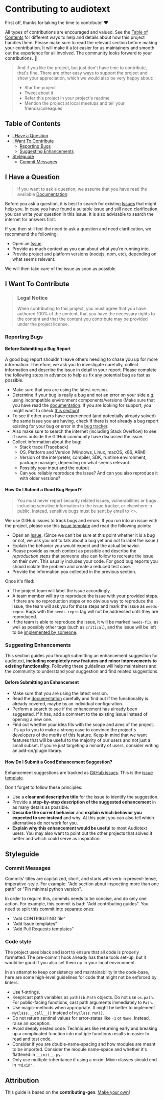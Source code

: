 <!-- omit in toc -->
# Contributing to audiotext

First off, thanks for taking the time to contribute! ❤️

All types of contributions are encouraged and valued. See the [Table of Contents](#table-of-contents) for different ways to help and details about how this project handles them. Please make sure to read the relevant section before making your contribution. It will make it a lot easier for us maintainers and smooth out the experience for all involved. The community looks forward to your contributions. 🎉

> And if you like the project, but just don't have time to contribute, that's fine. There are other easy ways to support the project and show your appreciation, which we would also be very happy about:
> - Star the project
> - Tweet about it
> - Refer this project in your project's readme
> - Mention the project at local meetups and tell your friends/colleagues

<!-- omit in toc -->
## Table of Contents

- [I Have a Question](#i-have-a-question)
- [I Want To Contribute](#i-want-to-contribute)
  - [Reporting Bugs](#reporting-bugs)
  - [Suggesting Enhancements](#suggesting-enhancements)
- [Styleguide](#styleguide)
  - [Commit Messages](#commit-messages)



## I Have a Question

> If you want to ask a question, we assume that you have read the available [Documentation](https://github.com/HenestrosaConH/audiotext/blob/main/README.md).

Before you ask a question, it is best to search for existing [Issues](https://github.com/HenestrosaConH/audiotext/issues) that might help you. In case you have found a suitable issue and still need clarification, you can write your question in this issue. It is also advisable to search the internet for answers first.

If you then still feel the need to ask a question and need clarification, we recommend the following:

- Open an [Issue](https://github.com/HenestrosaConH/audiotext/issues/new).
- Provide as much context as you can about what you're running into.
- Provide project and platform versions (nodejs, npm, etc), depending on what seems relevant.

We will then take care of the issue as soon as possible.

<!--
You might want to create a separate issue tag for questions and include it in this description. People should then tag their issues accordingly.

Depending on how large the project is, you may want to outsource the questioning, e.g. to Stack Overflow or Gitter. You may add additional contact and information possibilities:
- IRC
- Slack
- Gitter
- Stack Overflow tag
- Blog
- FAQ
- Roadmap
- E-Mail List
- Forum
-->

## I Want To Contribute

> ### Legal Notice <!-- omit in toc -->
> When contributing to this project, you must agree that you have authored 100% of the content, that you have the necessary rights to the content and that the content you contribute may be provided under the project license.

### Reporting Bugs

<!-- omit in toc -->
#### Before Submitting a Bug Report

A good bug report shouldn't leave others needing to chase you up for more information. Therefore, we ask you to investigate carefully, collect information and describe the issue in detail in your report. Please complete the following steps in advance to help us fix any potential bug as fast as possible.

- Make sure that you are using the latest version.
- Determine if your bug is really a bug and not an error on your side e.g. using incompatible environment components/versions (Make sure that you have read the [documentation](https://github.com/HenestrosaConH/audiotext/blob/main/README.md). If you are looking for support, you might want to check [this section](#i-have-a-question)).
- To see if other users have experienced (and potentially already solved) the same issue you are having, check if there is not already a bug report existing for your bug or error in the [bug tracker](https://github.com/HenestrosaConH/audiotextissues?q=label%3Abug).
- Also make sure to search the internet (including Stack Overflow) to see if users outside the GitHub community have discussed the issue.
- Collect information about the bug:
  - Stack trace (Traceback)
  - OS, Platform and Version (Windows, Linux, macOS, x86, ARM)
  - Version of the interpreter, compiler, SDK, runtime environment, package manager, depending on what seems relevant.
  - Possibly your input and the output
  - Can you reliably reproduce the issue? And can you also reproduce it with older versions?

<!-- omit in toc -->
#### How Do I Submit a Good Bug Report?

> You must never report security related issues, vulnerabilities or bugs including sensitive information to the issue tracker, or elsewhere in public. Instead, sensitive bugs must be sent by email to <>.
<!-- You may add a PGP key to allow the messages to be sent encrypted as well. -->

We use GitHub issues to track bugs and errors. If you run into an issue with the project, please use this [issue template](https://github.com/HenestrosaConH/audiotext/tree/main/.github/workflows/ISSUE_TEMPLATE.md) and read the following points:

- Open an [Issue](https://github.com/HenestrosaConH/audiotext/issues/new). (Since we can't be sure at this point whether it is a bug or not, we ask you not to talk about a bug yet and not to label the issue.)
- Explain the behavior you would expect and the actual behavior.
- Please provide as much context as possible and describe the *reproduction steps* that someone else can follow to recreate the issue on their own. This usually includes your code. For good bug reports you should isolate the problem and create a reduced test case.
- Provide the information you collected in the previous section.

Once it's filed:

- The project team will label the issue accordingly.
- A team member will try to reproduce the issue with your provided steps. If there are no reproduction steps or no obvious way to reproduce the issue, the team will ask you for those steps and mark the issue as `needs-repro`. Bugs with the `needs-repro` tag will not be addressed until they are reproduced.
- If the team is able to reproduce the issue, it will be marked `needs-fix`, as well as possibly other tags (such as `critical`), and the issue will be left to be [implemented by someone](#your-first-code-contribution).

<!-- You might want to create an issue template for bugs and errors that can be used as a guide and that defines the structure of the information to be included. If you do so, reference it here in the description. -->


### Suggesting Enhancements

This section guides you through submitting an enhancement suggestion for audiotext, **including completely new features and minor improvements to existing functionality**. Following these guidelines will help maintainers and the community to understand your suggestion and find related suggestions.

<!-- omit in toc -->
#### Before Submitting an Enhancement

- Make sure that you are using the latest version.
- Read the [documentation](https://github.com/HenestrosaConH/audiotext/blob/main/README.md) carefully and find out if the functionality is already covered, maybe by an individual configuration.
- Perform a [search](https://github.com/HenestrosaConH/audiotext/issues) to see if the enhancement has already been suggested. If it has, add a comment to the existing issue instead of opening a new one.
- Find out whether your idea fits with the scope and aims of the project. It's up to you to make a strong case to convince the project's developers of the merits of this feature. Keep in mind that we want features that will be useful to the majority of our users and not just a small subset. If you're just targeting a minority of users, consider writing an add-on/plugin library.

<!-- omit in toc -->
#### How Do I Submit a Good Enhancement Suggestion?

Enhancement suggestions are tracked as [GitHub issues](https://github.com/HenestrosaConH/audiotext/issues). This is the [issue template](https://github.com/HenestrosaConH/audiotext/tree/main/.github/workflows/ISSUE_TEMPLATE.md).

Don't forget to follow these principles:

- Use a **clear and descriptive title** for the issue to identify the suggestion.
- Provide a **step-by-step description of the suggested enhancement** in as many details as possible.
- **Describe the current behavior** and **explain which behavior you expected to see instead** and why. At this point you can also tell which alternatives do not work for you.
- **Explain why this enhancement would be useful** to most Audiotext users. You may also want to point out the other projects that solved it better and which could serve as inspiration.


## Styleguide
### Commit Messages
Commits' titles are capitalized, short, and starts with verb in present-tense, imperative-style. For example: "Add section about inspecting more than one path" or "Pin minimal python version".

In order to require this, commits needs to be concise, and do only one action. For example, this commit is bad: "Add contributing guides". You need to split this commit into separate ones:

- "Add CONTRIBUTING file"
- "Add Issue templates"
- "Add Pull Requests templates"

### Code style
The project uses black and isort to ensure that all code is properly formatted. The pre-commit hook already has these tools set-up, but it would be good if you also set them up in your local environment.

In an attempt to keep consistency and maintainability in the code-base, here are some high-level guidelines for code that might not be enforced by linters.

* Use f-strings.
* Keep/cast path variables as `pathlib.Path` objects. Do not use `os.path`. For public-facing functions, cast path arguments immediately to `Path`.
* Use magic-methods when appropriate. It might be better to implement ``MyClass.__call__()`` instead of ``MyClass.run()``.
* Do not return sentinel values for error-states like `-1` or `None`. Instead, raise an exception.
* Avoid deeply nested code. Techniques like returning early and breaking up a complicated function into multiple functions results in easier to read and test code.
* Consider if you are double-name-spacing and how modules are meant to be imported.
  Consider the module name-space and whether it's flattened in `__init__.py`.
* Only use multiple-inheritance if using a mixin. Mixin classes should end in `"Mixin"`.

<!-- omit in toc -->
## Attribution
This guide is based on the **contributing-gen**. [Make your own](https://github.com/bttger/contributing-gen)!
